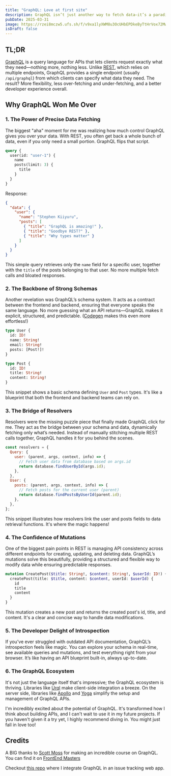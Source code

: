```yaml
---
title: "GraphQL: Love at first site"
description: GraphQL isn’t just another way to fetch data—it’s a paradigm shift in API design.
pubDate: 2025-03-31
image: https://rzei8mczw5.ufs.sh/f/v9xa1lyXWM8u3OcUHbEPDkeByTtHrVox72MwN9nh4RvQFZdl
isDraft: false
---
```


## TL;DR

[GraphQL](https://graphql.org/) is a query language for APIs that lets clients request exactly what they need—nothing more, nothing less. Unlike [REST](https://www.redhat.com/en/topics/api/what-is-a-rest-api), which relies on multiple endpoints, GraphQL provides a single endpoint (usually `/api/graphql`) from which clients can specify what data they need. The result? More flexibility, less over-fetching and under-fetching, and a better developer experience overall.

## Why GraphQL Won Me Over

### 1. The Power of Precise Data Fetching

The biggest "aha" moment for me was realizing how much control GraphQL gives you over your data. With REST, you often get back a whole bunch of data, even if you only need a small portion. GraphQL flips that script.

```graphql
query {
  user(id: "user-1") {
    name
    posts(limit: 3) {
      title
    }
  }
}
```

Response:
```json
{
  "data": {
    "user": {
      "name": "Stephen Kiiyuru",
      "posts": [
        { "title": "GraphQL is amazing!" },
        { "title": "Goodbye REST?" },
        { "title": "Why types matter" }
      ]
    }
  }
}
```

This simple query retrieves only the `name` field for a specific user, together with the `title` of the posts belonging to that user. No more multiple fetch calls and bloated responses.

### 2. The Backbone of Strong Schemas

Another revelation was GraphQL’s schema system. It acts as a contract between the frontend and backend, ensuring that everyone speaks the same language. No more guessing what an API returns—GraphQL makes it explicit, structured, and predictable. ([Codegen](https://the-guild.dev/graphql/codegen) makes this even more effortless!)

```graphql
type User {
  id: ID!
  name: String!
  email: String!
  posts: [Post!]!
}

type Post {
  id: ID!
  title: String!
  content: String!
}
```

This snippet shows a basic schema defining `User` and `Post` types. It's like a blueprint that both the frontend and backend teams can rely on.

### 3. The Bridge of Resolvers

Resolvers were the missing puzzle piece that finally made GraphQL click for me. They act as the bridge between your schema and data, dynamically fetching only what’s needed. Instead of manually stitching multiple REST calls together, GraphQL handles it for you behind the scenes.

```javascript
const resolvers = {
  Query: {
    user: (parent, args, context, info) => {
      // Fetch user data from database based on args.id
      return database.findUserById(args.id);
    },
  },
  User: {
    posts: (parent, args, context, info) => {
      // Fetch posts for the current user (parent)
      return database.findPostsByUserId(parent.id);
    },
  },
};
```

This snippet illustrates how resolvers link the user and posts fields to data retrieval functions. It's where the magic happens!

### 4. The Confidence of Mutations

One of the biggest pain points in REST is managing API consistency across different endpoints for creating, updating, and deleting data. GraphQL’s mutations solve this beautifully, providing a structured and flexible way to modify data while ensuring predictable responses.

```graphql
mutation CreatePost($title: String!, $content: String!, $userId: ID!) {
  createPost(title: $title, content: $content, userId: $userId) {
    id
    title
    content
  }
}
```

This mutation creates a new post and returns the created post's id, title, and content. It's a clear and concise way to handle data modifications.

### 5. The Developer Delight of Introspection

If you've ever struggled with outdated API documentation, GraphQL’s introspection feels like magic. You can explore your schema in real-time, see available queries and mutations, and test everything right from your browser. It’s like having an API blueprint built-in, always up-to-date.

### 6. The GraphQL Ecosystem

It's not just the language itself that's impressive; the GraphQL ecosystem is thriving. Libraries like [Urql](https://commerce.nearform.com/open-source/urql/) make client-side integration a breeze. On the server side, libraries like [Apollo](https://www.apollographql.com/docs/) and [Yoga](https://the-guild.dev/graphql/yoga-server) simplify the setup and management of GraphQL APIs.

I'm incredibly excited about the potential of GraphQL. It's transformed how I think about building APIs, and I can't wait to use it in my future projects. If you haven't given it a try yet, I highly recommend diving in. You might just fall in love too!

## Credits

A BIG thanks to [Scott Moss](https://github.com/Hendrixer) for making an incredible course on GraphQL. You can find it on [FrontEnd Masters](https://frontendmasters.com/courses/server-graphql-nextjs/)

Checkout [this repo](https://github.com/skiiyuru/server-side-gql) where I integrate GraphQL in an issue tracking web app.






